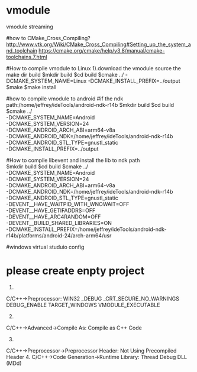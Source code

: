 # vmodule
vmodule streaming

#how to CMake_Cross_Compiling?
http://www.vtk.org/Wiki/CMake_Cross_Compiling#Setting_up_the_system_and_toolchain
https://cmake.org/cmake/help/v3.8/manual/cmake-toolchains.7.html


#How to compile vmodule to Linux
1).download the vmodule source the make dir build
    $mkdir build
    $cd build 
    $cmake ../ -DCMAKE_SYSTEM_NAME=Linux -DCMAKE_INSTALL_PREFIX=../output
    $make
    $make install

#how to compile vmodule to android
#if the ndk path:/home/jeffrey/ideTools/android-ndk-r14b
    $mkdir build
    $cd build 
    $cmake ../ \
     -DCMAKE_SYSTEM_NAME=Android \
     -DCMAKE_SYSTEM_VERSION=24 \
     -DCMAKE_ANDROID_ARCH_ABI=arm64-v8a \
     -DCMAKE_ANDROID_NDK=/home/jeffrey/ideTools/android-ndk-r14b \
     -DCMAKE_ANDROID_STL_TYPE=gnustl_static \
     -DCMAKE_INSTALL_PREFIX=../output
     
#How to compile libevent and install the lib to ndk path      
    $mkdir build
    $cd build 
    $cmake ../ \
     -DCMAKE_SYSTEM_NAME=Android \
     -DCMAKE_SYSTEM_VERSION=24 \
     -DCMAKE_ANDROID_ARCH_ABI=arm64-v8a \
     -DCMAKE_ANDROID_NDK=/home/jeffrey/ideTools/android-ndk-r14b \
     -DCMAKE_ANDROID_STL_TYPE=gnustl_static \
     -DEVENT__HAVE_WAITPID_WITH_WNOWAIT=OFF \
     -DEVENT__HAVE_GETIFADDRS=OFF \
     -DEVENT__HAVE_ARC4RANDOM=OFF \
     -DEVENT__BUILD_SHARED_LIBRARIES=ON \
     -DCMAKE_INSTALL_PREFIX=/home/jeffrey/ideTools/android-ndk-r14b/platforms/android-24/arch-arm64/usr     
     

#windows virtual studuio config
# please create enpty project
1.
C/C++->Preprocessor:
WIN32
_DEBUG
_CRT_SECURE_NO_WARNINGS
DEBUG_ENABLE
TARGET_WINDOWS
VMODULE_EXECUTABLE

2.
C/C++->Advanced->Compile As:
	Compile as C++ Code
	
3.	
C/C++->Preprocessor->Preprocessor Header:
	Not Using Precompiled Header
4.
C/C++->Code Generation->Runtime Library:
	Thread Debug DLL (MDd)
